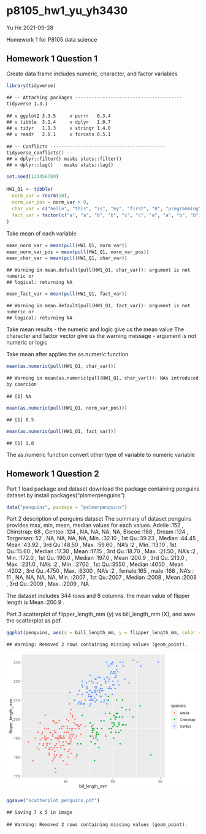 p8105\_hw1\_yu\_yh3430
================
Yu He
2021-09-28

Homework 1 for P8105 data science

## Homework 1 Question 1

Create data frame includes numeric, character, and factor variables

``` r
library(tidyverse)
```

    ## -- Attaching packages --------------------------------------- tidyverse 1.3.1 --

    ## v ggplot2 3.3.5     v purrr   0.3.4
    ## v tibble  3.1.4     v dplyr   1.0.7
    ## v tidyr   1.1.3     v stringr 1.4.0
    ## v readr   2.0.1     v forcats 0.5.1

    ## -- Conflicts ------------------------------------------ tidyverse_conflicts() --
    ## x dplyr::filter() masks stats::filter()
    ## x dplyr::lag()    masks stats::lag()

``` r
set.seed(123456789)

HW1_Q1 <- tibble(
  norm_var = rnorm(10),
  norm_var_pos = norm_var > 0,
  char_var = c("hello", "this", "is", "my", "first", "R", "programming", "class", "excellent", "experience"),
  fact_var = factor(c("a", "a", "b", "b", "c", "c", "a", "a", "b", "b"))
)
```

Take mean of each variable

``` r
mean_norm_var = mean(pull(HW1_Q1, norm_var))
mean_norm_var_pos = mean(pull(HW1_Q1, norm_var_pos))
mean_char_var = mean(pull(HW1_Q1, char_var))
```

    ## Warning in mean.default(pull(HW1_Q1, char_var)): argument is not numeric or
    ## logical: returning NA

``` r
mean_fact_var = mean(pull(HW1_Q1, fact_var))
```

    ## Warning in mean.default(pull(HW1_Q1, fact_var)): argument is not numeric or
    ## logical: returning NA

Take mean results - the numeric and logic give us the mean value The
character and factor vector give us the warning message - argument is
not numeric or logic

Take mean after applies the as.numeric function

``` r
mean(as.numeric(pull(HW1_Q1, char_var)))
```

    ## Warning in mean(as.numeric(pull(HW1_Q1, char_var))): NAs introduced by coercion

    ## [1] NA

``` r
mean(as.numeric(pull(HW1_Q1, norm_var_pos)))
```

    ## [1] 0.5

``` r
mean(as.numeric(pull(HW1_Q1, fact_var)))
```

    ## [1] 1.8

The as.numeric function convert other type of variable to numeric
variable

## Homework 1 Question 2

Part 1 load package and dataset download the package containing penguins
dataset by install.packages(“plamerpenguins”)

``` r
data("penguins", package = "palmerpenguins")
```

Part 2 description of penguins dataset The summary of dataset penguins
provides max, min, mean, median values for each values. Adelie :152 ,
Chinstrap: 68 , Gentoo :124 , NA, NA, NA, NA, Biscoe :168 , Dream :124 ,
Torgersen: 52 , NA, NA, NA, NA, Min. :32.10 , 1st Qu.:39.23 , Median
:44.45 , Mean :43.92 , 3rd Qu.:48.50 , Max. :59.60 , NA’s :2 , Min.
:13.10 , 1st Qu.:15.60 , Median :17.30 , Mean :17.15 , 3rd Qu.:18.70 ,
Max. :21.50 , NA’s :2 , Min. :172.0 , 1st Qu.:190.0 , Median :197.0 ,
Mean :200.9 , 3rd Qu.:213.0 , Max. :231.0 , NA’s :2 , Min. :2700 , 1st
Qu.:3550 , Median :4050 , Mean :4202 , 3rd Qu.:4750 , Max. :6300 , NA’s
:2 , female:165 , male :168 , NA’s : 11 , NA, NA, NA, NA, Min. :2007 ,
1st Qu.:2007 , Median :2008 , Mean :2008 , 3rd Qu.:2009 , Max. :2009 ,
NA

The dataset includes 344 rows and 8 columns. the mean value of flipper
length is Mean :200.9 .

Part 3 scatterplot of flipper\_length\_mm (y) vs bill\_length\_mm (X),
and save the scatterplot as pdf.

``` r
ggplot(penguins, aes(x = bill_length_mm, y = flipper_length_mm, color = species)) + geom_point()
```

    ## Warning: Removed 2 rows containing missing values (geom_point).

![](p8105_hw1_yu_yh3430_files/figure-gfm/unnamed-chunk-5-1.png)<!-- -->

``` r
ggsave("scatterplot_penguins.pdf")
```

    ## Saving 7 x 5 in image

    ## Warning: Removed 2 rows containing missing values (geom_point).
